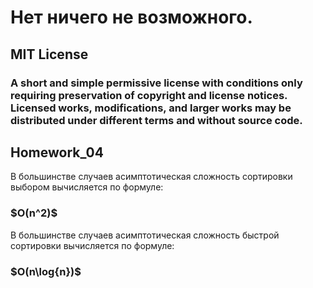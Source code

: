 <h1>Нет ничего не возможного.</h1>

<h2>MIT License</h2>
<h3>A short and simple permissive license with conditions only requiring preservation of copyright and license notices. Licensed works, modifications, and larger works may be distributed under different terms and without source code.</h3>




<h2>Homework_04</h2>
В большинстве случаев асимптотическая сложность сортировки выбором вычисляется по формуле:
<h3>$O(n^2)$</h3> 

В большинстве случаев асимптотическая сложность быстрой сортировки вычисляется по формуле:
<h3>$O(n\log{n})$</h3>